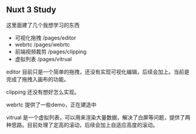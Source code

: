 ## Nuxt 3 Study

这里面建了几个我想学习的东西
- 可视化拖拽     /pages/editor
- webrtc       /pages/webrtc
- 前端视频裁剪   /pages/clipping
- 虚拟列表           /pages/vitrual

editor 目前只是一个简单的拖拽，还没有实现可视化编辑，后续会加上。当前是完成了拖拽入画布的功能。  

clipping 还没有想好怎么实现。    

webrtc 提供了一些demo，正在建造中    

vitrual 是一个虚拟列表，可以用来渲染大量数据，解决了白屏等问题，提供了两种思路。目前处理了定高的滚动，后续会加上自适应高度的滚动。






